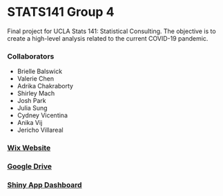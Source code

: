 # STATS141 Group 4
Final project for UCLA Stats 141: Statistical Consulting. The objective is to create a high-level analysis related to the current COVID-19 pandemic. 


### Collaborators

- Brielle Balswick
- Valerie Chen
- Adrika Chakraborty
- Shirley Mach
- Josh Park
- Julia Sung
- Cydney Vicentina
- Anika Vij
- Jericho Villareal

### [Wix Website](https://juliasungg.wixsite.com/stayathome)
 
### [Google Drive](https://drive.google.com/drive/folders/1FZWvnXiJFR9Dz_0d6Wzq85GMVJydYuDZ?fbclid=IwAR0bKBcmCUU3cXHy7CMwNUGnqMkSeXWAcxpbqbMrkNpD8igA744cdYKhBc0)

### [Shiny App Dashboard](https://neooooo28.shinyapps.io/covid_project_shiny/?_ga=2.182345445.315656279.1590652580-2143595324.1588794707) 


